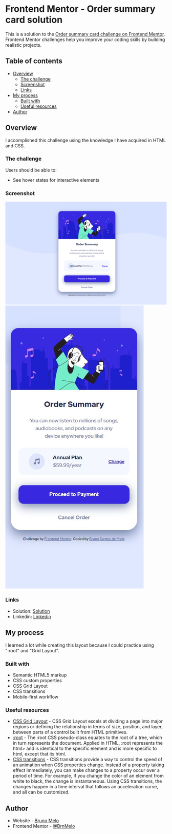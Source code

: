 # Frontend Mentor - Order summary card solution

This is a solution to the [Order summary card challenge on Frontend Mentor](https://www.frontendmentor.io/challenges/order-summary-component-QlPmajDUj). Frontend Mentor challenges help you improve your coding skills by building realistic projects. 

## Table of contents

- [Overview](#overview)
  - [The challenge](#the-challenge)
  - [Screenshot](#screenshot)
  - [Links](#links)
- [My process](#my-process)
  - [Built with](#built-with)
  - [Useful resources](#useful-resources)
- [Author](#author)


## Overview

I accomplished this challenge using the knowledge I have acquired in HTML and CSS.

### The challenge

Users should be able to:

- See hover states for interactive elements

### Screenshot

![DeskTop Preview](./images/desktop-layout.png)
![Mobile Preview](./images/mobile-preview.JPG)

### Links

- Solution: [Solution](https://order-summary-component-main-flax.vercel.app)
- Linkedin: [Linkedin](https://www.linkedin.com/in/bruno-santos-14bb00bb/)

## My process

I learned a lot while creating this layout because I could practice using ":root" and "Grid Layout".

### Built with

- Semantic HTML5 markup
- CSS custom properties
- CSS Grid Layout
- CSS transitions
- Mobile-first workflow

### Useful resources

- [CSS Grid Layout](https://developer.mozilla.org/en-US/docs/Web/CSS/CSS_Grid_Layout) - CSS Grid Layout excels at dividing a page into major regions or defining the relationship in terms of size, position, and layer, between parts of a control built from HTML primitives.
- [:root](https://developer.mozilla.org/pt-BR/docs/Web/CSS/:root) - The :root CSS pseudo-class equates to the root of a tree, which in turn represents the document. Applied in HTML, :root represents the html> and is identical to the specific element and is more specific to html, except that its html.
- [CSS transitions](https://developer.mozilla.org/pt-BR/docs/Web/CSS/CSS_Transitions/Using_CSS_transitions) - CSS transitions provide a way to control the speed of an animation when CSS properties change. Instead of a property taking effect immediately, you can make changes to a property occur over a period of time. For example, if you change the color of an element from white to black, the change is instantaneous. Using CSS transitions, the changes happen in a time interval that follows an acceleration curve, and all can be customized.

## Author

- Website - [Bruno Melo](https://github.com/BrnMelo)
- Frontend Mentor - [@BrnMelo](https://www.frontendmentor.io/profile/BrnMelo)